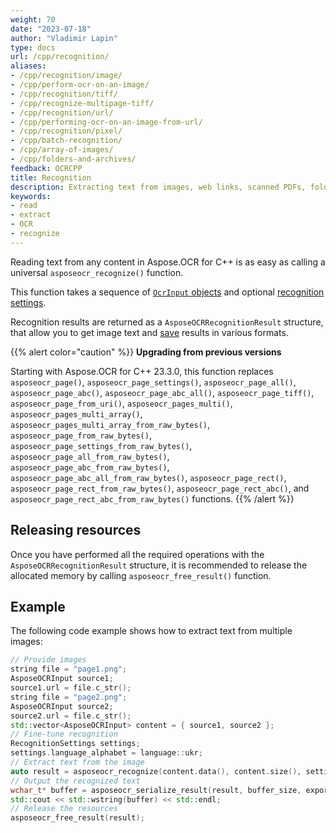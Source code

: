 ```yaml
---
weight: 70
date: "2023-07-18"
author: "Vladimir Lapin"
type: docs
url: /cpp/recognition/
aliases:
- /cpp/recognition/image/
- /cpp/perform-ocr-on-an-image/
- /cpp/recognition/tiff/
- /cpp/recognize-multipage-tiff/
- /cpp/recognition/url/
- /cpp/performing-ocr-on-an-image-from-url/
- /cpp/recognition/pixel/
- /cpp/batch-recognition/
- /cpp/array-of-images/
- /cpp/folders-and-archives/
feedback: OCRCPP
title: Recognition
description: Extracting text from images, web links, scanned PDFs, folders, and other content.
keywords:
- read
- extract
- OCR
- recognize
---
```


Reading text from any content in Aspose.OCR for C++ is as easy as calling a universal `asposeocr_recognize()` function.

This function takes a sequence of [`OcrInput` objects](/ocr/cpp/ocrinput/) and optional [recognition settings](/ocr/cpp/recognition-settings-common/).

Recognition results are returned as a `AsposeOCRRecognitionResult` structure, that allow you to get image text and [save](/ocr/cpp/save/) results in various formats.

{{% alert color="caution" %}}
**Upgrading from previous versions**

Starting with Aspose.OCR for C++ 23.3.0, this function replaces `asposeocr_page()`, `asposeocr_page_settings()`, `asposeocr_page_all()`, `asposeocr_page_abc()`, `asposeocr_page_abc_all()`, `asposeocr_page_tiff()`, `asposeocr_page_from_uri()`, `asposeocr_pages_multi()`, `asposeocr_pages_multi_array()`, `asposeocr_pages_multi_array_from_raw_bytes()`, `asposeocr_page_from_raw_bytes()`, `asposeocr_page_settings_from_raw_bytes()`, `asposeocr_page_all_from_raw_bytes()`, `asposeocr_page_abc_from_raw_bytes()`, `asposeocr_page_abc_all_from_raw_bytes()`, `asposeocr_page_rect()`, `asposeocr_page_rect_from_raw_bytes()`, `asposeocr_page_rect_abc()`, and `asposeocr_page_rect_abc_from_raw_bytes()` functions.
{{% /alert %}}

## Releasing resources

Once you have performed all the required operations with the `AsposeOCRRecognitionResult` structure, it is recommended to release the allocated memory by calling `asposeocr_free_result()` function.

## Example

The following code example shows how to extract text from multiple images:

```cpp
// Provide images
string file = "page1.png";
AsposeOCRInput source1;
source1.url = file.c_str();
string file = "page2.png";
AsposeOCRInput source2;
source2.url = file.c_str();
std::vector<AsposeOCRInput> content = { source1, source2 };
// Fine-tune recognition
RecognitionSettings settings;
settings.language_alphabet = language::ukr;
// Extract text from the image
auto result = asposeocr_recognize(content.data(), content.size(), settings);
// Output the recognized text
wchar_t* buffer = asposeocr_serialize_result(result, buffer_size, export_format::text);
std::cout << std::wstring(buffer) << std::endl;
// Release the resources
asposeocr_free_result(result);
```
